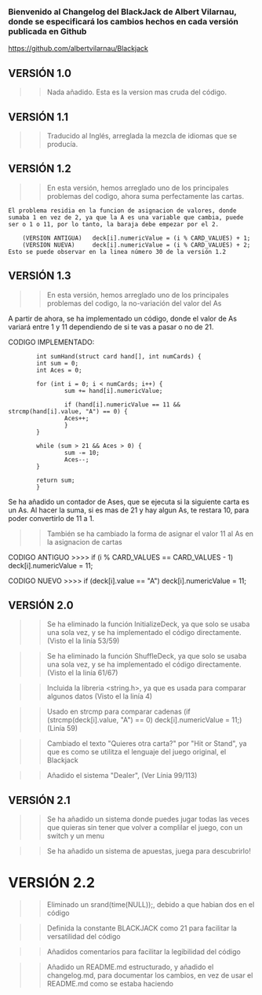 ### Bienvenido al Changelog del BlackJack de Albert Vilarnau, donde se especificará los cambios hechos en cada versión publicada en Github

https://github.com/albertvilarnau/Blackjack

## VERSIÓN 1.0

>> Nada añadido. Esta es la version mas cruda del código.

## VERSIÓN 1.1

>> Traducido al Inglés, arreglada la mezcla de idiomas que se producía.

## VERSIÓN 1.2

>> En esta versión, hemos arreglado uno de los principales problemas del codigo, ahora suma perfectamente las cartas.

    El problema residia en la funcion de asignacion de valores, donde sumaba 1 en vez de 2, ya que la A es una variable que cambia, puede ser o 1 o 11, por lo tanto, la baraja debe empezar por el 2.

        (VERSION ANTIGUA)   deck[i].numericValue = (i % CARD_VALUES) + 1;
        (VERSION NUEVA)     deck[i].numericValue = (i % CARD_VALUES) + 2;
    Esto se puede observar en la linea número 30 de la versión 1.2

## VERSIÓN 1.3

>> En esta versión, hemos arreglado uno de los principales problemas del codigo, la no-variación del valor del As

A partir de ahora, se ha implementado un código, donde el valor de As variará entre 1 y 11 dependiendo de si te vas a pasar o no de 21.

CODIGO IMPLEMENTADO:

            int sumHand(struct card hand[], int numCards) {
            int sum = 0;
            int Aces = 0;

            for (int i = 0; i < numCards; i++) {
                    sum += hand[i].numericValue;

                    if (hand[i].numericValue == 11 && strcmp(hand[i].value, "A") == 0) {
                    Aces++;
                    }
            }

            while (sum > 21 && Aces > 0) {
                    sum -= 10;
                    Aces--;
            }

            return sum;
            }

Se ha añadido un contador de Ases, que se ejecuta si la siguiente carta es un As. Al hacer la suma, si es mas de 21 y hay algun As, te restara 10, para poder convertirlo de 11 a 1.

>> También se ha cambiado la forma de asignar el valor 11 al As en la asignacion de cartas

CODIGO ANTIGUO >>>> if (i % CARD_VALUES == CARD_VALUES - 1) deck[i].numericValue = 11;

CODIGO NUEVO >>>> if (deck[i].value == "A") deck[i].numericValue = 11;

## VERSIÓN 2.0

>> Se ha eliminado la función InitializeDeck, ya que solo se usaba una sola vez, y se ha implementado el código directamente. (Visto el la linía 53/59)

>> Se ha eliminado la función ShuffleDeck, ya que solo se usaba una sola vez, y se ha implementado el código directamente. (Visto el la linía 61/67)

>> Incluida la libreria <string.h>, ya que es usada para comparar algunos datos (Visto el la linía 4)

>> Usado en strcmp para comparar cadenas (if (strcmp(deck[i].value, "A") == 0) deck[i].numericValue = 11;) (Linía 59)

>> Cambiado el texto "Quieres otra carta?" por "Hit or Stand", ya que es como se utilitza el lenguaje del juego original, el Blackjack

>> Añadido el sistema "Dealer", (Ver Línia 99/113)

## VERSIÓN 2.1

>> Se ha añadido un sistema donde puedes jugar todas las veces que quieras sin tener que volver a complilar el juego, con un switch y un menu

>> Se ha añadido un sistema de apuestas, juega para descubrirlo!

# VERSIÓN 2.2

>> Eliminado un srand(time(NULL));, debido a que habian dos en el código 

>> Definida la constante BLACKJACK como 21 para facilitar la versatilidad del código

>> Añadidos comentarios para facilitar la legibilidad del código

>> Añadido un README.md estructurado, y añadido el changelog.md, para documentar los cambios, en vez de usar el README.md como se estaba haciendo
